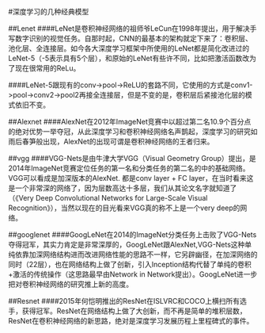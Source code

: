 #深度学习的几种经典模型

##Lenet 
####LeNet是卷积神经网络的祖师爷LeCun在1998年提出，用于解决手写数字识别的视觉任务。自那时起，CNN的最基本的架构就定下来了：卷积层、池化层、全连接层。如今各大深度学习框架中所使用的LeNet都是简化改进过的LeNet-5（-5表示具有5个层），和原始的LeNet有些许不同，比如把激活函数改为了现在很常用的ReLu。

####LeNet-5跟现有的conv->pool->ReLU的套路不同，它使用的方式是conv1->pool->conv2->pool2再接全连接层，但是不变的是，卷积层后紧接池化层的模式依旧不变。


##Alexnet
####AlexNet在2012年ImageNet竞赛中以超过第二名10.9个百分点的绝对优势一举夺冠，从此深度学习和卷积神经网络名声鹊起，深度学习的研究如雨后春笋般出现，AlexNet的出现可谓是卷积神经网络的王者归来。


##vgg
####VGG-Nets是由牛津大学VGG（Visual Geometry Group）提出，是2014年ImageNet竞赛定位任务的第一名和分类任务的第二名的中的基础网络。VGG可以看成是加深版本的AlexNet. 都是conv layer + FC layer，在当时看来这是一个非常深的网络了，因为层数高达十多层，我们从其论文名字就知道了（《Very Deep Convolutional Networks for Large-Scale Visual Recognition》），当然以现在的目光看来VGG真的称不上是一个very deep的网络。


##googlenet
####GoogLeNet在2014的ImageNet分类任务上击败了VGG-Nets夺得冠军，其实力肯定是非常深厚的，GoogLeNet跟AlexNet,VGG-Nets这种单纯依靠加深网络结构进而改进网络性能的思路不一样，它另辟幽径，在加深网络的同时（22层），也在网络结构上做了创新，引入Inception结构代替了单纯的卷积+激活的传统操作（这思路最早由Network in Network提出）。GoogLeNet进一步把对卷积神经网络的研究推上新的高度。


##Resnet
####2015年何恺明推出的ResNet在ISLVRC和COCO上横扫所有选手，获得冠军。ResNet在网络结构上做了大创新，而不再是简单的堆积层数，ResNet在卷积神经网络的新思路，绝对是深度学习发展历程上里程碑式的事件。
